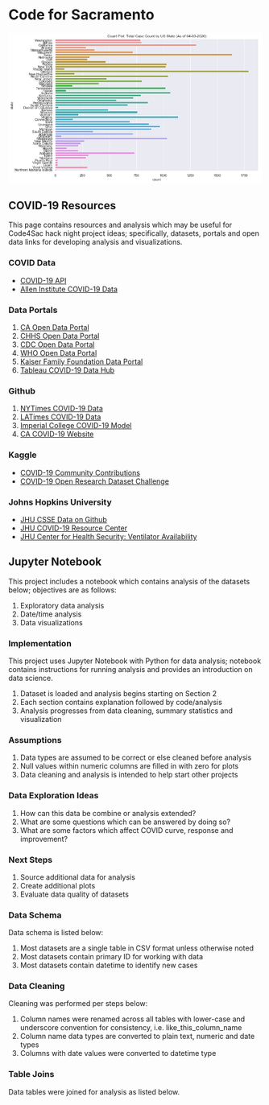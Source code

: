 # Code for Sacramento

![covid](https://github.com/walteryu/code4sac/blob/master/images/covid_countplot.png)

## COVID-19 Resources

This page contains resources and analysis which may be useful for Code4Sac hack night project ideas; specifically, datasets, portals and open data links for developing analysis and visualizations.

### COVID Data
* [COVID-19 API](https://covid19api.com/)
* [Allen Institute COVID-19 Data](https://pages.semanticscholar.org/coronavirus-research)

### Data Portals
1. [CA Open Data Portal](https://data.ca.gov/)
2. [CHHS Open Data Portal](https://data.chhs.ca.gov/)
3. [CDC Open Data Portal](https://data.cdc.gov/)
4. [WHO Open Data Portal](https://www.who.int/emergencies/diseases/novel-coronavirus-2019/global-research-on-novel-coronavirus-2019-ncov)
5. [Kaiser Family Foundation Data Portal](https://www.kff.org/health-costs/issue-brief/state-data-and-policy-actions-to-address-coronavirus/#stateleveldata)
6. [Tableau COVID-19 Data Hub](https://www.tableau.com/covid-19-coronavirus-data-resources)

### Github
1. [NYTimes COVID-19 Data](https://github.com/nytimes/covid-19-data)
2. [LATimes COVID-19 Data](https://github.com/datadesk/california-coronavirus-data)
3. [Imperial College COVID-19 Model](https://github.com/ImperialCollegeLondon/covid19model)
4. [CA COVID-19 Website](https://github.com/cagov/covid19)

### Kaggle
* [COVID-19 Community Contributions](https://www.kaggle.com/covid-19-contributions)
* [COVID-19 Open Research Dataset Challenge](https://www.kaggle.com/allen-institute-for-ai/CORD-19-research-challenge)

### Johns Hopkins University
* [JHU CSSE Data on Github](https://github.com/CSSEGISandData/COVID-19)
* [JHU COVID-19 Resource Center](https://coronavirus.jhu.edu/)
* [JHU Center for Health Security: Ventilator Availability](http://www.centerforhealthsecurity.org/resources/COVID-19/200214-VentilatorAvailability-factsheet.pdf)

## Jupyter Notebook

This project includes a notebook which contains analysis of the datasets below; objectives are as follows:

1. Exploratory data analysis
2. Date/time analysis
3. Data visualizations

### Implementation
This project uses Jupyter Notebook with Python for data analysis; notebook contains
instructions for running analysis and provides an introduction on data science.

1. Dataset is loaded and analysis begins starting on Section 2
2. Each section contains explanation followed by code/analysis
3. Analysis progresses from data cleaning, summary statistics and visualization

### Assumptions
1. Data types are assumed to be correct or else cleaned before analysis
2. Null values within numeric columns are filled in with zero for plots
3. Data cleaning and analysis is intended to help start other projects

### Data Exploration Ideas
1. How can this data be combine or analysis extended?
2. What are some questions which can be answered by doing so?
3. What are some factors which affect COVID curve, response and improvement?

### Next Steps
1. Source additional data for analysis
2. Create additional plots
3. Evaluate data quality of datasets

### Data Schema
Data schema is listed below:

1. Most datasets are a single table in CSV format unless otherwise noted
2. Most datasets contain primary ID for working with data
3. Most datasets contain datetime to identify new cases

### Data Cleaning
Cleaning was performed per steps below:

1. Column names were renamed across all tables with lower-case and underscore convention for consistency, i.e. like_this_column_name
2. Column name data types are converted to plain text, numeric and date types
3. Columns with date values were converted to datetime type

### Table Joins
Data tables were joined for analysis as listed below.
